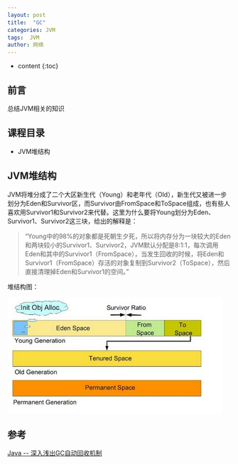 ```yaml
---
layout: post
title:  "GC"
categories: JVM
tags:  JVM
author: 网络
---
```


* content
{:toc}


## 前言

总结JVM相关的知识

##  课程目录
* JVM堆结构







## JVM堆结构

JVM将堆分成了二个大区新生代（Young）和老年代（Old），新生代又被进一步划分为Eden和Survivor区，而Survivor由FromSpace和ToSpace组成，也有些人喜欢用Survivor1和Survivor2来代替。这里为什么要将Young划分为Eden、Survivor1、Survivor2这三块，给出的解释是：

>“Young中的98%的对象都是死朝生夕死，所以将内存分为一块较大的Eden和两块较小的Survivor1、Survivor2，JVM默认分配是8:1:1，每次调用Eden和其中的Survivor1（FromSpace），当发生回收的时候，将Eden和Survivor1（FromSpace）存活的对象复制到Survivor2（ToSpace），然后直接清理掉Eden和Survivor1的空间。”

堆结构图：

![heap_gc.png](/images/jdk-jvm/heap_gc.png)

## 参考

[Java -- 深入浅出GC自动回收机制](https://www.cnblogs.com/wjtaigwh/p/6635484.html)
